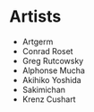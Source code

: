 # Artists

- Artgerm
- Conrad Roset
- Greg Rutcowsky
- Alphonse Mucha
- Akihiko Yoshida
- Sakimichan
- Krenz Cushart